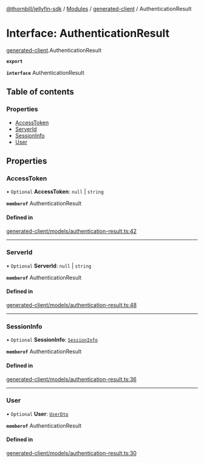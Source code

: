 [@thornbill/jellyfin-sdk](../README.md) / [Modules](../modules.md) / [generated-client](../modules/generated_client.md) / AuthenticationResult

# Interface: AuthenticationResult

[generated-client](../modules/generated_client.md).AuthenticationResult

**`export`**

**`interface`** AuthenticationResult

## Table of contents

### Properties

- [AccessToken](generated_client.AuthenticationResult.md#accesstoken)
- [ServerId](generated_client.AuthenticationResult.md#serverid)
- [SessionInfo](generated_client.AuthenticationResult.md#sessioninfo)
- [User](generated_client.AuthenticationResult.md#user)

## Properties

### AccessToken

• `Optional` **AccessToken**: ``null`` \| `string`

**`memberof`** AuthenticationResult

#### Defined in

[generated-client/models/authentication-result.ts:42](https://github.com/thornbill/jellyfin-sdk-typescript/blob/eb13db7/src/generated-client/models/authentication-result.ts#L42)

___

### ServerId

• `Optional` **ServerId**: ``null`` \| `string`

**`memberof`** AuthenticationResult

#### Defined in

[generated-client/models/authentication-result.ts:48](https://github.com/thornbill/jellyfin-sdk-typescript/blob/eb13db7/src/generated-client/models/authentication-result.ts#L48)

___

### SessionInfo

• `Optional` **SessionInfo**: [`SessionInfo`](index.api.SessionInfo.md)

**`memberof`** AuthenticationResult

#### Defined in

[generated-client/models/authentication-result.ts:36](https://github.com/thornbill/jellyfin-sdk-typescript/blob/eb13db7/src/generated-client/models/authentication-result.ts#L36)

___

### User

• `Optional` **User**: [`UserDto`](index.api.UserDto.md)

**`memberof`** AuthenticationResult

#### Defined in

[generated-client/models/authentication-result.ts:30](https://github.com/thornbill/jellyfin-sdk-typescript/blob/eb13db7/src/generated-client/models/authentication-result.ts#L30)
